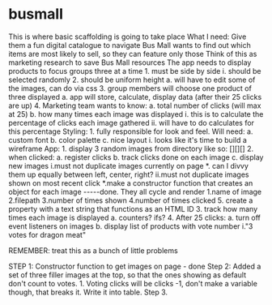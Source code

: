 # busmall
This is where basic scaffolding is going to take place
What I need:
Give them a fun digital catalogue to navigate
Bus Mall wants to find out which items are most likely to sell, so they can feature only those
Think of this as marketing research to save Bus Mall resources
The app needs to display products to focus groups three at a time
    1. must be side by side
        i. should be selected randomly
    2. should be uniform height
        a. will have to edit some of the images, can do via css
    3. group members will choose one product of three displayed
        a. app will store, calculate, display data (after their 25 clicks are up)
    4. Marketing team wants to know:
        a. total number of clicks (will max at 25)
        b. how many times each image was displayed
            i. this is to calculate the percentage of clicks each image gathered
            ii. will have to do calculates for this percentage
Styling:
    1. fully responsible for look and feel. Will need:
        a. custom font
        b. color palette
        c. nice layout
            i. looks like it's time to build a wireframe
App:
    1. display 3 random images from directory like so: [][][]
    2. when clicked:
        a. register clicks
        b. track clicks done on each image
        c. display new images
            i.must not duplicate images currently on page
                *. can I divvy them up equally between left, center, right?
            ii.must not duplicate images shown on most recent click
                *.make a constructor function that creates an object for each image
                -----done. They all cycle and render
                    1.name of image
                    2.filepath
                    3.number of times shown
                    4.number of times clicked
                    5. create a property with a text string that functions as an HTML ID
    3. track how many times each image is displayed
        a. counters? ifs?
    4. After 25 clicks:
        a. turn off event listeners on images
        b. display list of products with vote number
            i."3 votes for dragon meat"
    
REMEMBER: treat this as a bunch of little problems
    
STEP 1:
Constructor function to get images on page - done
Step 2:
Added a set of three filler images at the top, so that the ones showing as default don't count to votes.
    1. Voting clicks will be clicks -1, don't make a variable though, that breaks it. Write it into table.
Step 3.


